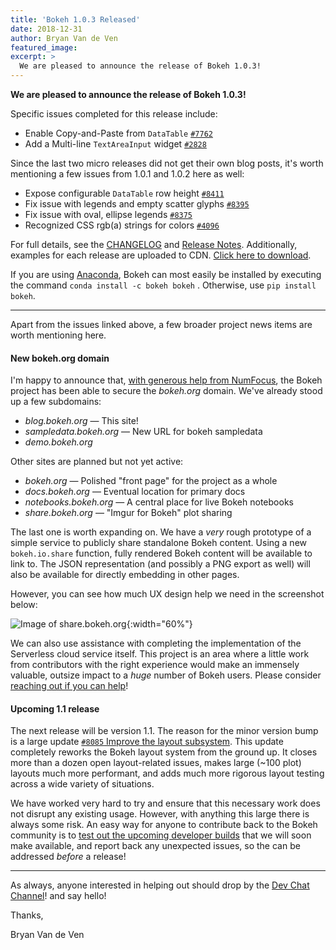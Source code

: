 ```yaml
---
title: 'Bokeh 1.0.3 Released'
date: 2018-12-31
author: Bryan Van de Ven
featured_image:
excerpt: >
  We are pleased to announce the release of Bokeh 1.0.3!
---
```


**We are pleased to announce the release of Bokeh 1.0.3!**

Specific issues completed for this release include:

* Enable Copy-and-Paste from ``DataTable`` [`#7762`](https://github.com/bokeh/bokeh/issues/7762)
* Add a Multi-line ``TextAreaInput`` widget [`#2828`](https://github.com/bokeh/bokeh/issues/2828)

Since the last two micro releases did not get their own blog posts, it's worth
mentioning a few issues from 1.0.1 and 1.0.2 here as well:

* Expose configurable ``DataTable`` row height [`#8411`](https://github.com/bokeh/bokeh/issues/8411)
* Fix issue with legends and empty scatter glyphs [`#8395`](https://github.com/bokeh/bokeh/issues/8395)
* Fix issue with oval, ellipse legends [`#8375`](https://github.com/bokeh/bokeh/issues/8375)
* Recognized CSS rgb(a) strings for colors [`#4096`](https://github.com/bokeh/bokeh/issues/4096)

For full details, see the [CHANGELOG](https://github.com/bokeh/bokeh/blob/master/CHANGELOG)
and [Release Notes](https://docs.bokeh.org/en/latest/docs/releases.html).
Additionally, examples for each release are uploaded to CDN.
[Click here to download](https://cdn.bokeh.org/bokeh/examples/examples-1.0.3.zip).

If you are using
[Anaconda](https://www.anaconda.com/downloads), Bokeh can most easily be installed
by executing the command ``conda install -c bokeh bokeh`` . Otherwise, use
``pip install bokeh``.

-----

Apart from the issues linked above, a few broader project news items are worth
mentioning here.

#### New bokeh.org domain

I'm happy to announce that, [with generous help from NumFocus](https://numfocus.org),
the Bokeh project has been able to secure the *bokeh.org* domain. We've already
stood up a few subdomains:

* *blog.bokeh.org* &mdash; This site!
* *sampledata.bokeh.org* &mdash; New URL for bokeh sampledata
* *demo.bokeh.org*

Other sites are planned but not yet active:

* *bokeh.org* &mdash; Polished "front page" for the project as a whole
* *docs.bokeh.org* &mdash; Eventual location for primary docs
* *notebooks.bokeh.org* &mdash; A central place for live Bokeh notebooks
* *share.bokeh.org* &mdash; "Imgur for Bokeh" plot sharing

The last one is worth expanding on. We have a *very* rough prototype of a
simple service to publicly share standalone Bokeh content. Using a new ``bokeh.io.share``
function, fully rendered Bokeh content will be available to link to. The
JSON representation (and possibly a PNG export as well) will also be available
for directly embedding in other pages.

However, you can see how much UX design help we need in the screenshot below:

![Image of share.bokeh.org](/images/release-1-0-3/share.png){:width="60%"}

We can also use assistance with completing the implementation of the Serverless cloud
service itself. This project is an area where a little work from contributors
with the right experience would make an immensely valuable, outsize impact to a *huge* number of Bokeh users.
Please consider [reaching out if you can help](https://gitter.im/bokeh/bokeh-dev)!

#### Upcoming 1.1 release

The next release will be version 1.1. The reason for the minor version bump is
a large update [`#8085` Improve the layout subsystem](https://github.com/bokeh/bokeh/pull/8085).
This update completely reworks the Bokeh layout system from the ground up. It closes
more than a dozen open layout-related issues, makes large (~100 plot) layouts
much more performant, and adds much more rigorous layout testing across a wide
variety of situations.

We have worked very hard to try and ensure that this necessary work does not
disrupt any existing usage. However, with anything this large
there is always some risk. An easy way for anyone to contribute back to the
Bokeh community is to [test out the upcoming developer builds](https://docs.bokeh.org/en/latest/docs/installation.html#developer-builds)
that we will soon make available, and report back any unexpected issues, so the
can be addressed *before* a release!

-----

As always, anyone interested in helping out should drop by the
[Dev Chat Channel](https://gitter.im/bokeh/bokeh-dev)! and say hello!

Thanks,

Bryan Van de Ven
